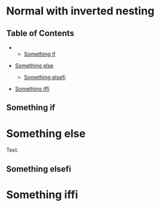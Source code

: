# Normal with inverted nesting

## Table of Contents

* * [Something if](#something-if)

* [Something else](#something-else)

  * [Something elsefi](#something-elsefi)

* [Something iffi](#something-iffi)

## Something if

# Something else

Text.

## Something elsefi

# Something iffi

